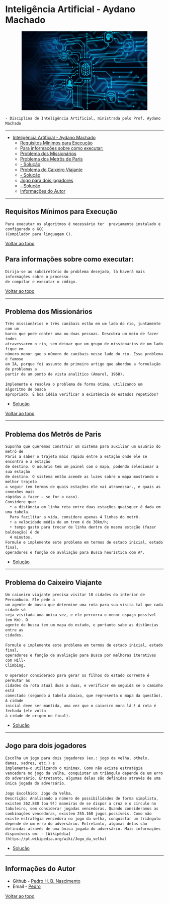 # Inteligência Artificial - Aydano Machado
  <p align="center">
    <img width="400" height="250" src="https://github.com/paodealho404/ai/blob/main/ia.jpg">
  </p>

    - Disciplina de Inteligência Artificial, ministrada pelo Prof. Aydano Machado

---
- [Inteligência Artificial - Aydano Machado](#inteligência-artificial---aydano-machado)
  - [Requisitos Mínimos para Execução](#requisitos-mínimos-para-execução)
  - [Para informações sobre como executar:](#para-informações-sobre-como-executar)
  - [Problema dos Missionários](#problema-dos-missionários)
  - [Problema dos Metrôs de Paris](#problema-dos-metrôs-de-paris)
  - [- Solução](#--solução)
  - [Problema do Caixeiro Viajante](#problema-do-caixeiro-viajante)
  - [- Solução](#--solução-1)
  - [Jogo para dois jogadores](#jogo-para-dois-jogadores)
  - [- Solução](#--solução-2)
  - [Informações do Autor](#informações-do-autor)

---

## Requisitos Mínimos para Execução
    Para executar os algoritmos é necessário ter  previamente instalado e configurado o GCC
    (Compilador para linguagem C).
[Voltar ao topo](#Inicio)
## Para informações sobre como executar: 
    Dirija-se ao subdiretório do problema desejado, lá haverá mais informações sobre o processo 
    de compilar e executar o código.
[Voltar ao topo](#Inicio)

---
## Problema dos Missionários
    Três missionários e três canibais estão em um lado do rio, juntamente com um
    barco que pode conter uma ou duas pessoas. Descubra um meio de fazer todos
    atravessarem o rio, sem deixar que um grupo de missionários de um lado fique em
    número menor que o número de canibais nesse lado do rio. Esse problema é famoso
    em IA, porque foi assunto do primeiro artigo que abordou a formulação de problemas a
    partir de um ponto de vista analítico (Amarel, 1968).

    Implemente e resolva o problema de forma ótima, utilizando um algoritmo de busca
    apropriado. É boa idéia verificar a existência de estados repetidos?
  - [Solução](https://github.com/paodealho404/ai/tree/main/missionarios)

[Voltar ao topo](#Inicio)

---
## Problema dos Metrôs de Paris
    Suponha que queremos construir um sistema para auxiliar um usuário do metrô de
    Paris a saber o trajeto mais rápido entre a estação onde ele se encontra e a estação
    de destino. O usuário tem um painel com o mapa, podendo selecionar a sua estação
    de destino. O sistema então acende as luzes sobre o mapa mostrando o melhor trajeto
    a seguir (em termos de quais estações ele vai atravessar., e quais as conexões mais
    rápidas a fazer – se for o caso).
    Considere que:
      • a distância em linha reta entre duas estações quaisquer é dada em uma tabela.
      Para facilitar a vida, considere apenas 4 linhas do metrô.
      • a velocidade média de um trem é de 30km/h;
      • tempo gasto para trocar de linha dentro de mesma estação (fazer baldeação) é de
      4 minutos.
    Formule e implemente este problema em termos de estado inicial, estado final,
    operadores e função de avaliação para Busca heurística com A*.
  - [Solução](https://github.com/paodealho404/ai/tree/main/paris)
---
## Problema do Caixeiro Viajante
    Um caixeiro viajante precisa visitar 10 cidades do interior de Pernambuco. Ele pede a
    um agente de busca que determine uma rota para sua visita tal que cada cidade só
    seja visitada uma única vez, e ele percorra o menor espaço possível (em Km). O
    agente de busca tem um mapa do estado, e portanto sabe as distâncias entre as
    cidades.

    Formule e implemente este problema em termos de estado inicial, estado final,
    operadores e função de avaliação para Busca por melhoras iterativas com Hill-
    Climbing.

    O operador considerado para gerar os filhos do estado corrente é permutar as
    cidades da rota atual duas a duas, e verificar em seguida se o caminho está
    conectado (segundo a tabela abaixo, que representa o mapa da questão). A cidade
    inicial deve ser mantida, uma vez que o caixeiro mora lá ! A rota é fechada (ele volta
    à cidade de origem no final).
    
  - [Solução](https://github.com/paodealho404/ai/tree/main/caixeiro)
---
## Jogo para dois jogadores
    Escolha um jogo para dois jogadores (ex.: jogo da velha, othelo, damas, xadrez, etc.) e
    implemente-o utilizando o minimax. Como não existe estratégia vencedora no jogo da velha, conquistar um triângulo depende de um erro do adversário. Entretanto, algumas delas são definidas através de uma única jogada do adversário. 
    
    Jogo Escolhido: Jogo da Velha.
    Descrição: Analisando o número de possibilidades de forma simplista, existem 362.880 (ou 9!) maneiras de se dispor a cruz e o círculo no tabuleiro, sem considerar jogadas vencedoras. Quando consideramos as combinações vencedoras, existem 255.168 jogos possíveis. Como não existe estratégia vencedora no jogo da velha, conquistar um triângulo depende de um erro do adversário. Entretanto, algumas delas são definidas através de uma única jogada do adversário. Mais informações disponíveis em: - [Wikipédia](https://pt.wikipedia.org/wiki/Jogo_da_velha)
    
  - [Solução](https://github.com/paodealho404/ai/tree/main/minimax)
---
## Informações do Autor

- Github - [Pedro H. B. Nascimento](https://github.com/paodealho404)
- Email - [Pedro](phbn@ic.ufal.br)

[Voltar ao topo](#Inicio)

